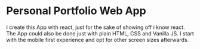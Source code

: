 # Personal Portfolio Web App

I create this App with react, just for the sake of showing off i know react.
The App could also be done just with plain HTML, CSS and Vanilla JS.
I start with the mobile first experience and opt for other screen sizes afterwards.
